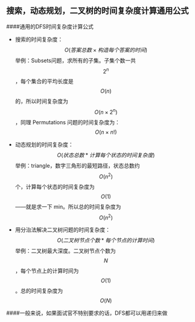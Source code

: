 ## 搜索，动态规划，二叉树的时间复杂度计算通用公式
####通用的DFS时间复杂度计算公式

- 搜索的时间复杂度：$$O(答案总数 \times 构造每个答案的时间)$$
举例：Subsets问题，求所有的子集。子集个数一共 $$2^n$$，每个集合的平均长度是 $$O(n)$$ 的，所以时间复杂度为 $$O(n \times 2^n)$$，同理 Permutations 问题的时间复杂度为：$$O(n \times n!)$$

- 动态规划的时间复杂度：$$O(状态总数 * 计算每个状态的时间复杂度)$$
举例：triangle，数字三角形的最短路径，状态总数约 $$O(n^2)$$ 个，计算每个状态的时间复杂度为 $$O(1)$$——就是求一下 min。所以总的时间复杂度为 $$O(n^2)$$

- 用分治法解决二叉树问题的时间复杂度：$$O(二叉树节点个数 * 每个节点的计算时间)$$
举例：二叉树最大深度。二叉树节点个数为 $$N$$，每个节点上的计算时间为 $$O(1)$$。总的时间复杂度为 $$O(N)$$


####一般来说，如果面试官不特别要求的话，DFS都可以用递归来做